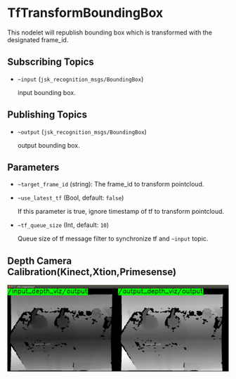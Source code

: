 # TfTransformBoundingBox
This nodelet will republish bounding box which is transformed with the designated frame_id.

## Subscribing Topics
* `~input` (`jsk_recognition_msgs/BoundingBox`)

  input bounding box.

## Publishing Topics
* `~output` (`jsk_recognition_msgs/BoundingBox`)

  output bounding box.

## Parameters
* `~target_frame_id` (string): The frame_id to transform pointcloud.
* `~use_latest_tf` (Bool, default: `false`)

  If this parameter is true, ignore timestamp of tf to transform pointcloud.
* `~tf_queue_size` (Int, default: `10`)

  Queue size of tf message filter to synchronize tf and `~input` topic.

## Depth Camera Calibration(Kinect,Xtion,Primesense)
![](images/depth_calibration.png)